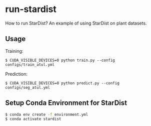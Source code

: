# run-stardist
How to run StarDist? An example of using StarDist on plant datasets.

## Usage

Training:
```shell
$ CUDA_VISIBLE_DEVICES=0 python train.py --config configs/train_atul.yml
```

Prediction:
```shell
$ CUDA_VISIBLE_DEVICES=0 python predict.py --config configs/seg_atul.yml
```

## Setup Conda Environment for StarDist

```bash
$ conda env create -f environment.yml
$ conda activate stardist
```
